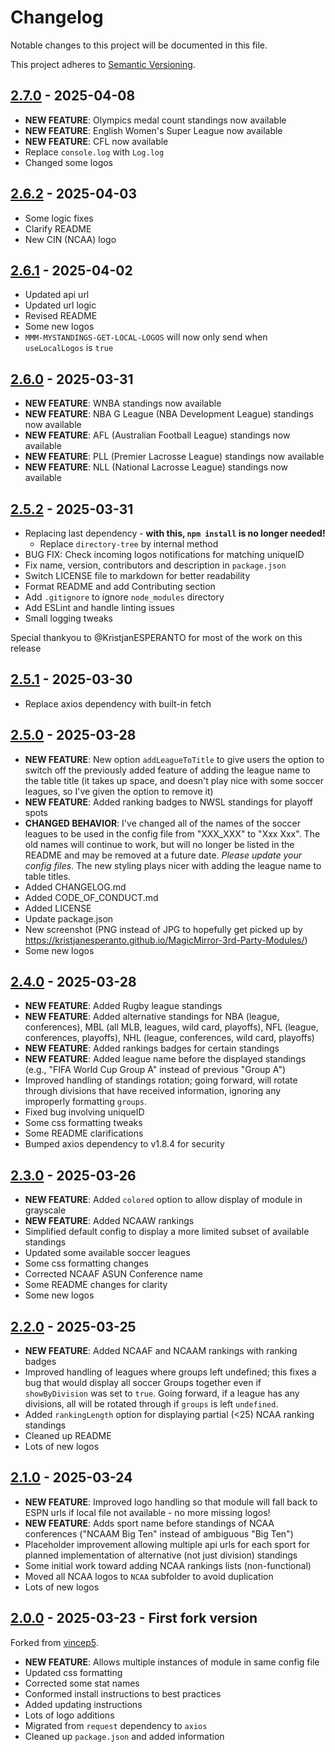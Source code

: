 # Changelog

Notable changes to this project will be documented in this file.

This project adheres to [Semantic Versioning](https://semver.org/spec/v2.0.0.html).

## [2.7.0](https://github.com/dathbe/MMM-MyStandings/compare/v2.6.2...v2.7.0) - 2025-04-08

- **NEW FEATURE**: Olympics medal count standings now available
- **NEW FEATURE**: English Women's Super League now available
- **NEW FEATURE**: CFL now available
- Replace `console.log` with `Log.log`
- Changed some logos

## [2.6.2](https://github.com/dathbe/MMM-MyStandings/compare/v2.6.1...v2.6.2) - 2025-04-03

- Some logic fixes
- Clarify README
- New CIN (NCAA) logo

## [2.6.1](https://github.com/dathbe/MMM-MyStandings/compare/v2.6.0...v2.6.1) - 2025-04-02

- Updated api url
- Updated url logic
- Revised README
- Some new logos
- `MMM-MYSTANDINGS-GET-LOCAL-LOGOS` will now only send when `useLocalLogos` is `true`

## [2.6.0](https://github.com/dathbe/MMM-MyStandings/compare/v2.5.2...v2.6.0) - 2025-03-31

- **NEW FEATURE**: WNBA standings now available
- **NEW FEATURE**: NBA G League (NBA Development League) standings now available
- **NEW FEATURE**: AFL (Australian Football League) standings now available
- **NEW FEATURE**: PLL (Premier Lacrosse League) standings now available
- **NEW FEATURE**: NLL (National Lacrosse League) standings now available

## [2.5.2](https://github.com/dathbe/MMM-MyStandings/compare/v2.5.1...v2.5.2) - 2025-03-31

- Replacing last dependency - **with this, `npm install` is no longer needed!**
  - Replace `directory-tree` by internal method
- BUG FIX: Check incoming logos notifications for matching uniqueID
- Fix name, version, contributors and description in `package.json`
- Switch LICENSE file to markdown for better readability
- Format README and add Contributing section
- Add `.gitignore` to ignore `node_modules` directory
- Add ESLint and handle linting issues
- Small logging tweaks

Special thankyou to @KristjanESPERANTO for most of the work on this release

## [2.5.1](https://github.com/dathbe/MMM-MyStandings/compare/v2.5.0...v2.5.1) - 2025-03-30

- Replace axios dependency with built-in fetch

## [2.5.0](https://github.com/dathbe/MMM-MyStandings/compare/v2.4.0...v2.5.0) - 2025-03-28

- **NEW FEATURE**: New option `addLeagueToTitle` to give users the option to switch off the previously added feature of adding the league name to the table title (it takes up space, and doesn't play nice with some soccer leagues, so I've given the option to remove it)
- **NEW FEATURE**:  Added ranking badges to NWSL standings for playoff spots
- **CHANGED BEHAVIOR**: I've changed all of the names of the soccer leagues to be used in the config file from "XXX_XXX" to "Xxx Xxx".  The old names will continue to work, but will no longer be listed in the README and may be removed at a future date.  *Please update your config files*.  The new styling plays nicer with adding the league name to table titles.
- Added CHANGELOG.md
- Added CODE_OF_CONDUCT.md
- Added LICENSE
- Update package.json
- New screenshot (PNG instead of JPG to hopefully get picked up by <https://kristjanesperanto.github.io/MagicMirror-3rd-Party-Modules/>)
- Some new logos

## [2.4.0](https://github.com/dathbe/MMM-MyStandings/compare/v2.3.0...v2.4.0) - 2025-03-28

- **NEW FEATURE**: Added Rugby league standings
- **NEW FEATURE**: Added alternative standings for NBA (league, conferences), MBL (all MLB, leagues, wild card, playoffs), NFL (league, conferences, playoffs), NHL (league, conferences, wild card, playoffs)
- **NEW FEATURE**: Added rankings badges for certain standings
- **NEW FEATURE**: Added league name before the displayed standings (e.g., "FIFA World Cup Group A" instead of previous "Group A")
- Improved handling of standings rotation; going forward, will rotate through divisions that have received information, ignoring any improperly formatting `groups`.
- Fixed bug involving uniqueID
- Some css formatting tweaks
- Some README clarifications
- Bumped axios dependency to v1.8.4 for security

## [2.3.0](https://github.com/dathbe/MMM-MyStandings/compare/v2.2.0...v2.3.0) - 2025-03-26

- **NEW FEATURE**: Added `colored` option to allow display of module in grayscale
- **NEW FEATURE**: Added NCAAW rankings
- Simplified default config to display a more limited subset of available standings
- Updated some available soccer leagues
- Some css formatting changes
- Corrected NCAAF ASUN Conference name
- Some README changes for clarity
- Some new logos

## [2.2.0](https://github.com/dathbe/MMM-MyStandings/compare/v2.1.0...v2.2.0) - 2025-03-25

- **NEW FEATURE**: Added NCAAF and NCAAM rankings with ranking badges
- Improved handling of leagues where groups left undefined; this fixes a bug that would display all soccer Groups together even if `showByDivision` was set to `true`.  Going forward, if a league has any divisions, all will be rotated through if `groups` is left `undefined`.
- Added `rankingLength` option for displaying partial (<25) NCAA ranking standings
- Cleaned up README
- Lots of new logos

## [2.1.0](https://github.com/dathbe/MMM-MyStandings/compare/2.0.0...v2.1.0) - 2025-03-24

- **NEW FEATURE**: Improved logo handling so that module will fall back to ESPN urls if local file not available - no more missing logos!
- **NEW FEATURE**: Adds sport name before standings of NCAA conferences ("NCAAM Big Ten" instead of ambiguous "Big Ten")
- Placeholder improvement allowing multiple api urls for each sport for planned implementation of alternative (not just division) standings
- Some initial work toward adding NCAA rankings lists (non-functional)
- Moved all NCAA logos to `NCAA` subfolder to avoid duplication
- Lots of new logos

## [2.0.0](https://github.com/vincep5/MMM-MyStandings/compare/master...dathbe:2.0.0) - 2025-03-23 - First fork version

Forked from [vincep5](https://github.com/vincep5/MMM-MyStandings).

- **NEW FEATURE**: Allows multiple instances of module in same config file
- Updated css formatting
- Corrected some stat names
- Conformed install instructions to best practices
- Added updating instructions
- Lots of logo additions
- Migrated from `request` dependency to `axios`
- Cleaned up `package.json` and added information

